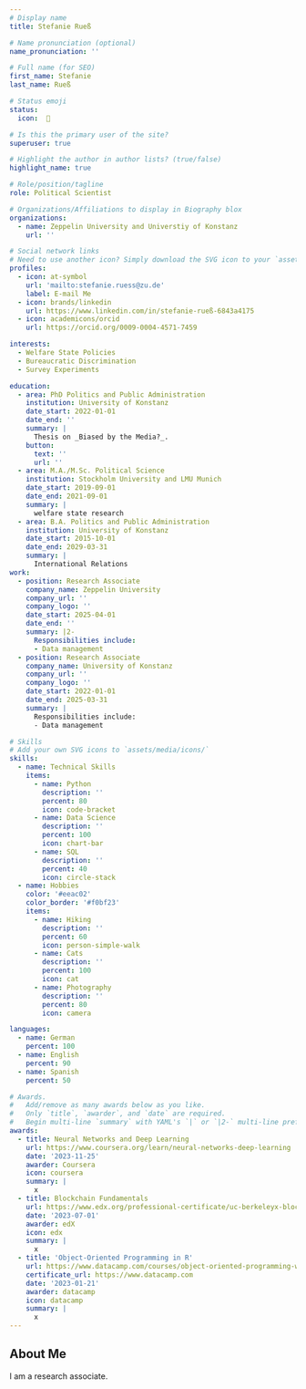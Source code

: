 ```yaml
---
# Display name
title: Stefanie Rueß

# Name pronunciation (optional)
name_pronunciation: ''

# Full name (for SEO)
first_name: Stefanie
last_name: Rueß

# Status emoji
status:
  icon:  🌻

# Is this the primary user of the site?
superuser: true

# Highlight the author in author lists? (true/false)
highlight_name: true

# Role/position/tagline
role: Political Scientist

# Organizations/Affiliations to display in Biography blox
organizations:
  - name: Zeppelin University and Universtiy of Konstanz
    url: ''

# Social network links
# Need to use another icon? Simply download the SVG icon to your `assets/media/icons/` folder.
profiles:
  - icon: at-symbol
    url: 'mailto:stefanie.ruess@zu.de'
    label: E-mail Me
  - icon: brands/linkedin
    url: https://www.linkedin.com/in/stefanie-rueß-6843a4175
  - icon: academicons/orcid
    url: https://orcid.org/0009-0004-4571-7459

interests:
  - Welfare State Policies
  - Bureaucratic Discrimination
  - Survey Experiments

education:
  - area: PhD Politics and Public Administration
    institution: University of Konstanz
    date_start: 2022-01-01
    date_end: ''
    summary: |
      Thesis on _Biased by the Media?_.
    button:
      text: ''
      url: ''
  - area: M.A./M.Sc. Political Science
    institution: Stockholm University and LMU Munich
    date_start: 2019-09-01
    date_end: 2021-09-01
    summary: |
      welfare state research
  - area: B.A. Politics and Public Administration
    institution: University of Konstanz
    date_start: 2015-10-01
    date_end: 2029-03-31
    summary: |
      International Relations
work:
  - position: Research Associate
    company_name: Zeppelin University
    company_url: ''
    company_logo: ''
    date_start: 2025-04-01
    date_end: ''
    summary: |2-
      Responsibilities include:
      - Data management
  - position: Research Associate
    company_name: University of Konstanz
    company_url: ''
    company_logo: ''
    date_start: 2022-01-01
    date_end: 2025-03-31
    summary: |
      Responsibilities include:
      - Data management

# Skills
# Add your own SVG icons to `assets/media/icons/`
skills:
  - name: Technical Skills
    items:
      - name: Python
        description: ''
        percent: 80
        icon: code-bracket
      - name: Data Science
        description: ''
        percent: 100
        icon: chart-bar
      - name: SQL
        description: ''
        percent: 40
        icon: circle-stack
  - name: Hobbies
    color: '#eeac02'
    color_border: '#f0bf23'
    items:
      - name: Hiking
        description: ''
        percent: 60
        icon: person-simple-walk
      - name: Cats
        description: ''
        percent: 100
        icon: cat
      - name: Photography
        description: ''
        percent: 80
        icon: camera

languages:
  - name: German
    percent: 100
  - name: English
    percent: 90
  - name: Spanish
    percent: 50

# Awards.
#   Add/remove as many awards below as you like.
#   Only `title`, `awarder`, and `date` are required.
#   Begin multi-line `summary` with YAML's `|` or `|2-` multi-line prefix and indent 2 spaces below.
awards:
  - title: Neural Networks and Deep Learning
    url: https://www.coursera.org/learn/neural-networks-deep-learning
    date: '2023-11-25'
    awarder: Coursera
    icon: coursera
    summary: |
      x
  - title: Blockchain Fundamentals
    url: https://www.edx.org/professional-certificate/uc-berkeleyx-blockchain-fundamentals
    date: '2023-07-01'
    awarder: edX
    icon: edx
    summary: |
      x
  - title: 'Object-Oriented Programming in R'
    url: https://www.datacamp.com/courses/object-oriented-programming-with-s3-and-r6-in-r
    certificate_url: https://www.datacamp.com
    date: '2023-01-21'
    awarder: datacamp
    icon: datacamp
    summary: |
      x
---
```


## About Me

I am a research associate.
